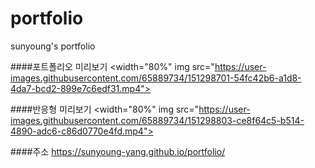 # portfolio
 sunyoung's portfolio
 
####포트폴리오 미리보기
<width="80%" img src="https://user-images.githubusercontent.com/65889734/151298701-54fc42b6-a1d8-4da7-bcd2-899e7c6edf31.mp4">

####반응형 미리보기
<width="80%" img src="https://user-images.githubusercontent.com/65889734/151298803-ce8f64c5-b514-4890-adc6-c86d0770e4fd.mp4">
 
####주소
https://sunyoung-yang.github.io/portfolio/
